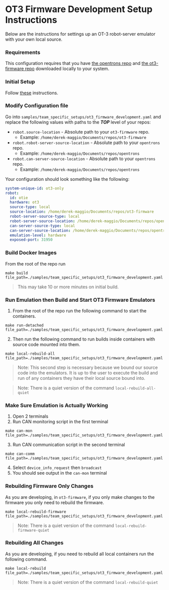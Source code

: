 # OT3 Firmware Development Setup Instructions

Below are the instructions for settings up an OT-3 robot-server emulator with your own local source.

### Requirements

This configuration requires that you have [the opentrons repo](https://github.com/Opentrons/opentrons) and
[the ot3-firmware repo](https://github.com/Opentrons/ot3-firmware) downloaded locally to your system.

### Initial Setup

Follow [these](https://github.com/Opentrons/opentrons-emulation/blob/main/README.md#initial-configuration) instructions.

### Modify Configuration file

Go into `samples/team_specific_setups/ot3_firmware_development.yaml` and replace the following values with paths to the
**_TOP_** level of your repos:

- `robot.source-location` - Absolute path to your `ot3-firmware` repo.
  - Example: `/home/derek-maggio/Documents/repos/ot3-firmware`
- `robot.robot-server-source-location` - Absolute path to your `opentrons` repo.
  - Example: `/home/derek-maggio/Documents/repos/opentrons`
- `robot.can-server-source-location` - Absolute path to your `opentrons` repo.
  - Example: `/home/derek-maggio/Documents/repos/opentrons`

Your configuration should look something like the following:

```yaml
system-unique-id: ot3-only
robot:
  id: otie
  hardware: ot3
  source-type: local
  source-location: /home/derek-maggio/Documents/repos/ot3-firmware
  robot-server-source-type: local
  robot-server-source-location: /home/derek-maggio/Documents/repos/opentrons
  can-server-source-type: local
  can-server-source-location: /home/derek-maggio/Documents/repos/opentrons
  emulation-level: hardware
  exposed-port: 31950
```

### Build Docker Images

From the root of the repo run

```
make build file_path=./samples/team_specific_setups/ot3_firmware_development.yaml
```

> This may take 10 or more minutes on initial build.

### Run Emulation then Build and Start OT3 Firmware Emulators

1. From the root of the repo run the following command to start the containers.

```shell
make run-detached file_path=./samples/team_specific_setups/ot3_firmware_development.yaml
```

2. Then run the following command to run builds inside containers with source code mounted into them.

```shell
make local-rebuild-all file_path=./samples/team_specific_setups/ot3_firmware_development.yaml
```

> Note: This second step is necessary because we bound our source code into the emulators. It is up to the user to execute the build and run of any containers they have their local source bound into.

> Note: There is a quiet version of the command `local-rebuild-all-quiet`

### Make Sure Emulation is Actually Working

1. Open 2 terminals
1. Run CAN monitoring script in the first terminal

```shell
make can-mon file_path=./samples/team_specific_setups/ot3_firmware_development.yaml
```

3. Run CAN communication script in the second terminal

```shell
make can-comm file_path=./samples/team_specific_setups/ot3_firmware_development.yaml
```

4. Select `device_info_request` then `broadcast`
1. You should see output in the `can-mon` terminal

### Rebuilding Firmware Only Changes

As you are developing, in `ot3-firmware`, if you only make changes to the firmware you only need to rebuild the
firmware.

```shell
make local-rebuild-firmware file_path=./samples/team_specific_setups/ot3_firmware_development.yaml
```

> Note: There is a quiet version of the command `local-rebuild-firmware-quiet`

### Rebuilding All Changes

As you are developing, if you need to rebuild all local containers run the following command.

```shell
make local-rebuild file_path=./samples/team_specific_setups/ot3_firmware_development.yaml
```

> Note: There is a quiet version of the command `local-rebuild-quiet`
